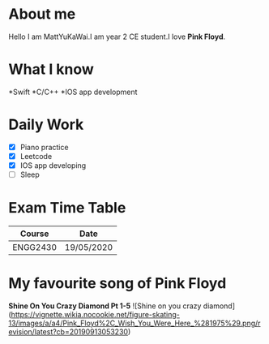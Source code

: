 # About me

Hello I am MattYuKaWai.I am year 2 CE student.I love **Pink Floyd**.

# What I know

*Swift
*C/C++
*IOS app development

# Daily Work
- [x] Piano practice
- [x] Leetcode
- [x] IOS app developing
- [ ] Sleep

# Exam Time Table
Course | Date
------ | ------
ENGG2430 | 19/05/2020

# My favourite song of Pink Floyd

**Shine On You Crazy Diamond Pt 1-5**
![Shine on you crazy diamond]
(https://vignette.wikia.nocookie.net/figure-skating-13/images/a/a4/Pink_Floyd%2C_Wish_You_Were_Here_%281975%29.png/revision/latest?cb=20190913053230)
